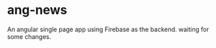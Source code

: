 ang-news
========
An angular single page app using Firebase as the backend.
waiting for some changes.
